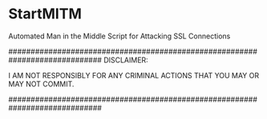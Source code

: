 # StartMITM
Automated Man in the Middle Script for Attacking SSL Connections



#############################################################################
DISCLAIMER:

I AM NOT RESPONSIBLY FOR ANY CRIMINAL ACTIONS THAT YOU MAY OR MAY NOT COMMIT.

#############################################################################

